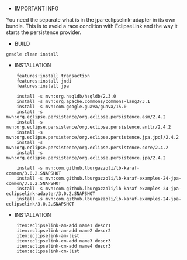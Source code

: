 
- IMPORTANT INFO

You need the separate what is in the jpa-eclipselink-adapter in its own bundle. This is to avoid a race condition with EclipseLink and the way it starts the persistence provider.

- BUILD


```
gradle clean install

```

- INSTALLATION

```
    features:install transaction
    features:install jndi
    features:install jpa

    install -s mvn:org.hsqldb/hsqldb/2.3.0
    install -s mvn:org.apache.commons/commons-lang3/3.1
    install -s mvn:com.google.guava/guava/15.0
    install -s mvn:org.eclipse.persistence/org.eclipse.persistence.asm/2.4.2
    install -s mvn:org.eclipse.persistence/org.eclipse.persistence.antlr/2.4.2
    install -s mvn:org.eclipse.persistence/org.eclipse.persistence.jpa.jpql/2.4.2
    install -s mvn:org.eclipse.persistence/org.eclipse.persistence.core/2.4.2
    install -s mvn:org.eclipse.persistence/org.eclipse.persistence.jpa/2.4.2

    install -s mvn:com.github.lburgazzoli/lb-karaf-common/3.0.2.SNAPSHOT
    install -s mvn:com.github.lburgazzoli/lb-karaf-examples-24-jpa-common/3.0.2.SNAPSHOT
    install -s mvn:com.github.lburgazzoli/lb-karaf-examples-24-jpa-eclipselink-adapter/3.0.2.SNAPSHOT
    install -s mvn:com.github.lburgazzoli/lb-karaf-examples-24-jpa-eclipselink/3.0.2.SNAPSHOT
```

- INSTALLATION

```
    item:eclipselink-am-add name1 descr1
    item:eclipselink-am-add name2 descr2
    item:eclipselink-am-list
    item:eclipselink-cm-add name3 descr3
    item:eclipselink-cm-add name4 descr3
    item:eclipselink-cm-list
```
